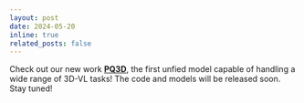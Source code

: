 ```yaml
---
layout: post
date: 2024-05-20
inline: true
related_posts: false
---
```


Check out our new work **[PQ3D](https://pq3d.github.io/)**, the first unfied model capable of handling a wide range of 3D-VL tasks! The code and models will be released soon. Stay tuned!